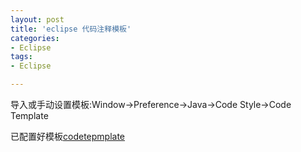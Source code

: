 ```yaml
---
layout: post
title: 'eclipse 代码注释模板'
categories:
- Eclipse
tags:
- Eclipse

---
```


导入或手动设置模板:Window->Preference->Java->Code Style->Code Template

已配置好模板[codetepmplate](http://7xi4gg.com1.z0.glb.clouddn.com/codetemplates.xml])